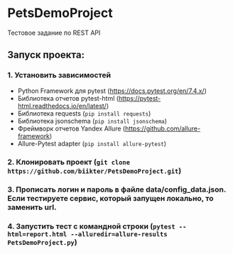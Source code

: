# PetsDemoProject
Тестовое задание по REST API

## Запуск проекта:

### 1. Установить зависимостей

- Python Framework для pytest (https://docs.pytest.org/en/7.4.x/)
- Библиотека отчетов pytest-html (https://pytest-html.readthedocs.io/en/latest/) 
- Библиотека requests (`pip install requests`)
- Библиотека jsonschema (`pip install jsonschema`)
- Фреймворк отчетов Yandex Allure (https://github.com/allure-framework)
- Allure-Pytest adapter (`pip install allure-pytest`)

### 2. Клонировать проект (`git clone https://github.com/biikter/PetsDemoProject.git`)

### 3. Прописать логин и пароль в файле data/config_data.json. Если тестируете сервис, который запущен локально, то заменить url.

### 4. Запустить тест с командной строки (`pytest --html=report.html --alluredir=allure-results PetsDemoProject.py`)


